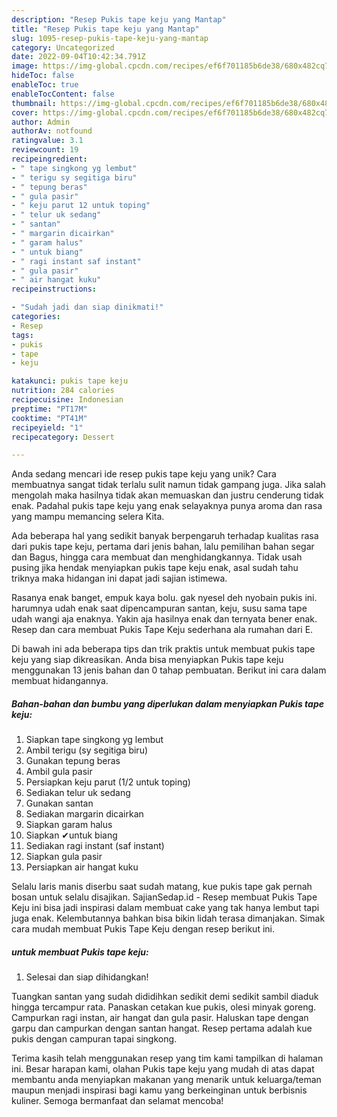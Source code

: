 ```yaml
---
description: "Resep Pukis tape keju yang Mantap"
title: "Resep Pukis tape keju yang Mantap"
slug: 1095-resep-pukis-tape-keju-yang-mantap
category: Uncategorized
date: 2022-09-04T10:42:34.791Z
image: https://img-global.cpcdn.com/recipes/ef6f701185b6de38/680x482cq70/pukis-tape-keju-foto-resep-utama.jpg
hideToc: false
enableToc: true
enableTocContent: false
thumbnail: https://img-global.cpcdn.com/recipes/ef6f701185b6de38/680x482cq70/pukis-tape-keju-foto-resep-utama.jpg
cover: https://img-global.cpcdn.com/recipes/ef6f701185b6de38/680x482cq70/pukis-tape-keju-foto-resep-utama.jpg
author: Admin
authorAv: notfound
ratingvalue: 3.1
reviewcount: 19
recipeingredient:
- " tape singkong yg lembut"
- " terigu sy segitiga biru"
- " tepung beras"
- " gula pasir"
- " keju parut 12 untuk toping"
- " telur uk sedang"
- " santan"
- " margarin dicairkan"
- " garam halus"
- " untuk biang"
- " ragi instant saf instant"
- " gula pasir"
- " air hangat kuku"
recipeinstructions:

- "Sudah jadi dan siap dinikmati!"
categories:
- Resep
tags:
- pukis
- tape
- keju

katakunci: pukis tape keju 
nutrition: 284 calories
recipecuisine: Indonesian
preptime: "PT17M"
cooktime: "PT41M"
recipeyield: "1"
recipecategory: Dessert

---
```





Anda sedang mencari ide resep pukis tape keju yang unik? Cara membuatnya sangat tidak terlalu sulit namun tidak gampang juga. Jika salah mengolah maka hasilnya tidak akan memuaskan dan justru cenderung tidak enak. Padahal pukis tape keju yang enak selayaknya punya aroma dan rasa yang mampu memancing selera Kita.





Ada beberapa hal yang sedikit banyak berpengaruh terhadap kualitas rasa dari pukis tape keju, pertama dari jenis bahan, lalu pemilihan bahan segar dan Bagus, hingga cara membuat dan menghidangkannya. Tidak usah pusing jika hendak menyiapkan pukis tape keju enak,      asal sudah tahu triknya maka hidangan ini dapat jadi sajian istimewa.














Rasanya enak banget, empuk kaya bolu. gak nyesel deh nyobain pukis ini. harumnya udah enak saat dipencampuran santan, keju, susu sama tape udah wangi aja enaknya. Yakin aja hasilnya enak dan ternyata bener enak. Resep dan cara membuat Pukis Tape Keju sederhana ala rumahan dari E.






Di bawah ini ada beberapa tips dan trik praktis untuk membuat pukis tape keju yang siap dikreasikan. Anda bisa menyiapkan Pukis tape keju menggunakan 13 jenis bahan dan 0 tahap pembuatan. Berikut ini cara dalam membuat hidangannya.

<!--inarticleads1-->

##### Bahan-bahan dan bumbu yang diperlukan dalam menyiapkan Pukis tape keju:

1. Siapkan  tape singkong yg lembut
1. Ambil  terigu (sy segitiga biru)
1. Gunakan  tepung beras
1. Ambil  gula pasir
1. Persiapkan  keju parut (1/2 untuk toping)
1. Sediakan  telur uk sedang
1. Gunakan  santan
1. Sediakan  margarin dicairkan
1. Siapkan  garam halus
1. Siapkan  ✔untuk biang
1. Sediakan  ragi instant (saf instant)
1. Siapkan  gula pasir
1. Persiapkan  air hangat kuku


Selalu laris manis diserbu saat sudah matang, kue pukis tape gak pernah bosan untuk selalu disajikan. SajianSedap.id - Resep membuat Pukis Tape Keju ini bisa jadi inspirasi dalam membuat cake yang tak hanya lembut tapi juga enak. Kelembutannya bahkan bisa bikin lidah terasa dimanjakan. Simak cara mudah membuat Pukis Tape Keju dengan resep berikut ini. 

<!--inarticleads2-->

#####  untuk membuat Pukis tape keju:


1. Selesai dan siap dihidangkan!

Tuangkan santan yang sudah dididihkan sedikit demi sedikit sambil diaduk hingga tercampur rata. Panaskan cetakan kue pukis, olesi minyak goreng. Campurkan ragi instan, air hangat dan gula pasir. Haluskan tape dengan garpu dan campurkan dengan santan hangat. Resep pertama adalah kue pukis dengan campuran tapai singkong. 

Terima kasih telah menggunakan resep yang tim kami tampilkan di halaman ini. Besar harapan kami, olahan Pukis tape keju yang mudah di atas dapat membantu anda menyiapkan makanan yang menarik untuk keluarga/teman maupun menjadi inspirasi bagi kamu yang berkeinginan untuk berbisnis kuliner. Semoga bermanfaat dan selamat mencoba!
